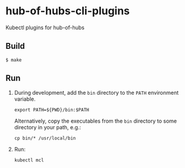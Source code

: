 # hub-of-hubs-cli-plugins
Kubectl plugins for hub-of-hubs

## Build

```
$ make
```

## Run

1. During development, add the `bin` directory to the `PATH` environment variable.

   ```
   export PATH=${PWD}/bin:$PATH
   ```

   Alternatively, copy the executables from the `bin` directory to some directory in your path, e.g.:

   ```
   cp bin/* /usr/local/bin
   ```

2. Run:

   ```
   kubectl mcl
   ```